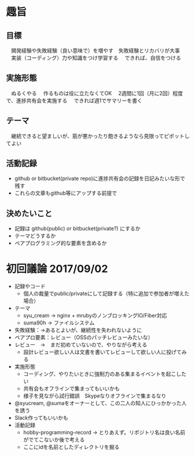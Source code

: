 # 趣旨

## 目標 
　開発経験や失敗経験（良い意味で）を増やす　失敗経験とリカバリが大事 
　実装（コーディング）力や知識をつけ学習する 
　できれば、自信をつける 

## 実施形態 
　ぬるくやる 
　作るものは役に立たなくてOK 
　2週間に1回（月に2回）程度で、進捗共有会を実施する 
　できれば週1でサマリーを書く 
## テーマ 
　継続できると望ましいが、筋が悪かったり飽きるようなら見限ってピボットしてよい 

## 活動記録 

 * github or bitbucket(private repo)に進捗共有会の記録を日記みたいな形で残す 
 * これらの文章もgithub等にアップする前提で

## 決めたいこと
 * 記録は github(public) or bitbucket(private?) にするか
 * テーマどうするか
 * ペアプログラミング的な要素を含めるか

# 初回議論 2017/09/02

* 記録やコード
  * 個人の裁量でpublic/privateにして記録する（特に追加で参加者が増えた場合）
* テーマ
  * syu_cream -> nginx + mrubyのノンブロッキングIO/Fiber対応
  * suma90h -> ファイルシステム
* 失敗経験：→あるとよいが、継続性を失われないように
* ペアプロ要素：レビュー（OSSのパッチレビューみたいな）
* レビュー　→　まだ初めていないので、やりながら考える
  * 設計レビュー欲しい人は文書を書いてレビューして欲しい人に投げてみる
* 実施形態
  * コーディング、やりたいときに強制力のある集まるイベントを起こしたい
  * 共有会もオフラインで集まってもいいかも
  * 様子を見ながら試行錯誤　Skypeなりオフラインで集まるなり
* @syucream, @sumaをオーナーとして、この二人の知人にひっかかった人を誘う
* Slack作ってもいいかも
* 活動記録
  * hobby-programming-record → とりあえず。リポジトリ名は良い名前がでてこないか後で考える
  * ここにidを名前としたディレクトリを掘る
